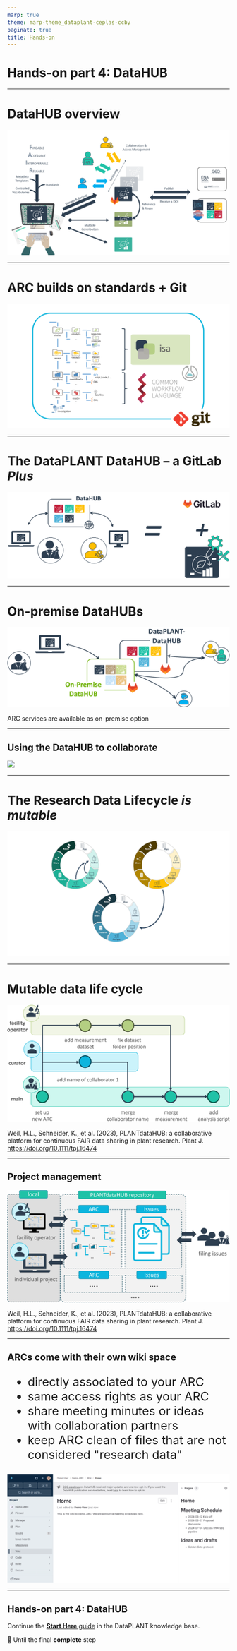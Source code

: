 ```yaml
---
marp: true
theme: marp-theme_dataplant-ceplas-ccby
paginate: true
title: Hands-on
---
```


# Hands-on part 4: DataHUB

---

# DataHUB overview

![w:900px](./../../../public/images-tm/dataplant-bigpicture-seq8.png)

---

# ARC builds on standards + Git

![w:900](./../../../public/images-tm/arc-buildsonstandards2.png)

---

# The DataPLANT DataHUB &ndash; a GitLab ***Plus***

![](./../../../public/images-tm/datahub/datahub-gitlab.drawio.png)

---

# On-premise DataHUBs

![alt text](../../../public/images-tm/datahub/datahub-onpremise.drawio.png)

ARC services are available as on-premise option


---

## Using the DataHUB to collaborate

![](../../../public/kb/src/assets/images/start-here/collaboration-plantdatahub.svg)

---

# The Research Data Lifecycle ***is mutable***

![h:500](./../../../public/images-tm/teaching-rdm-fundamentals/researchdatalifecycle-seq9.png)

---

# **Mutable** data life cycle

![w:700](./../../../public/images-tm/tpj16474-fig-0006-m.jpg)

<span class="footer-reference"> Weil, H.L., Schneider, K., et al. (2023), PLANTdataHUB: a collaborative platform for continuous FAIR data sharing in plant research. Plant J. https://doi.org/10.1111/tpj.16474 </span>

---

## Project management

![w:800](../../../public/images-tm/tpj16474-fig-0007-m.jpg)

<span class="footer-reference"> Weil, H.L., Schneider, K., et al. (2023), PLANTdataHUB: a collaborative platform for continuous FAIR data sharing in plant research. Plant J. https://doi.org/10.1111/tpj.16474 </span>

---

## ARCs come with their own wiki space

<div class="two-columns">

<div style="font-size: 27px">

- directly associated to your ARC
- same access rights as your ARC
- share meeting minutes or ideas with collaboration partners
- keep ARC clean of files that are not considered "research data"

</div>

<div>

![w:600](../../../public/images-tm/datahub/datahub-wiki.png)

</div>
</div>



---

## Hands-on part 4: DataHUB

Continue the [**Start Here** guide](https://nfdi4plants.github.io/nfdi4plants.knowledgebase/start-here/) in the DataPLANT knowledge base.

:pencil: Until the final **complete** step
